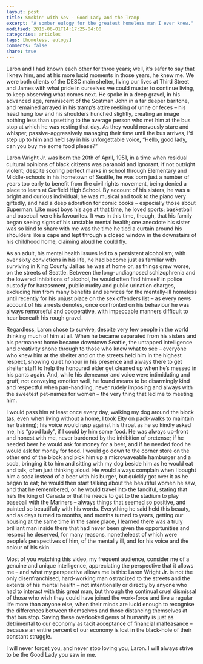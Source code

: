 ```yaml
---
layout: post
title: Smokin' with Sev - Good Lady and the Tramp
excerpt: "A somber eulogy for the greatest homeless man I ever knew."
modified: 2016-06-01T14:17:25-04:00
categories: articles
tags: [homeless, eulogy]
comments: false
share: true
---
```


Laron and I had known each other for three years; well, it’s safer to say that
I knew him, and at his more lucid moments in those years, he knew me. We were
both clients of the DESC main shelter, living our lives at Third Street and
James with what pride in ourselves we could muster to continue living, to keep
observing what comes next. He spoke in a deep gravel, in his advanced age,
reminiscent of the Scatman John in a far deeper baritone, and remained arrayed
in his tramp’s attire reeking of urine or feces – his head hung low and his
shoulders hunched slightly, creating an image nothing less than upsetting to
the average person who met him at the bus stop at which he was resting that
day. As they would nervously stare and whisper, passive-aggressively managing
their time until the bus arrives, I’d step up to him and he’d say in his
unforgettable voice, “Hello, good lady, can you buy me some food please?”

Laron Wright Jr. was born the 20th of April, 1951, in a time when residual
cultural opinions of black citizens was paranoid and ignorant, if not outright
violent; despite scoring perfect marks in school through Elementary and
Middle-schools in his hometown of Seattle, he was born just a number of years
too early to benefit from the civil rights movement, being denied a place to
learn at Garfield High School. By account of his sisters, he was a bright and
curious individual; he was musical and took to the piano very giftedly, and had
a deep adoration for comic books – especially those about Superman. Like most
boys his age at that time, he loved sports; basketball and baseball were his
favourites. It was in this time, though, that his family began seeing signs of
his unstable mental health; one anecdote his sister was so kind to share with
me was the time he tied a curtain around his shoulders like a cape and lept
through a closed window in the downstairs of his childhood home, claiming aloud
he could fly.

As an adult, his mental health issues led to a persistent alcoholism; with over
sixty convictions in his life, he had become just as familiar with surviving in
King County Jail as he was at home or, as things grew worse, on the streets of
Seattle. Between the long-undiagnosed schizophrenia and the lowered inhibitions
of alcohol, he would often find himself in police custody for harassment,
public nudity and public urination charges, excluding him from many benefits
and services for the mentally-ill homeless until recently for his unjust place
on the sex offenders list – as every news account of his arrests denotes, once
confronted on his behaviour he was always remorseful and cooperative, with
impeccable manners difficult to hear beneath his rough gravel.

Regardless, Laron chose to survive, despite very few people in the world
thinking much of him at all. When he became separated from his sisters and his
permanent home became downtown Seattle, the untapped intelligence and
creativity shone through to those who knew what to see – everyone who knew him
at the shelter and on the streets held him in the highest respect, showing
quiet honour in his presence and always there to get shelter staff to help the
honoured elder get cleaned up when he’s messed in his pants again. And, while
his demeanor and voice were intimidating and gruff, not conveying emotion well,
he found means to be disarmingly kind and respectful when pan-handling, never
rudely imposing and always with the sweetest pet-names for women – the very
thing that led me to meeting him. 

I would pass him at least once every day, walking my dog around the block (as,
even when living without a home, I took Elty on pack-walks to maintain her
training); his voice would rasp against his throat as he so kindly asked me,
his “good lady”, if I could by him some food. He was always up-front and honest
with me, never burdened by the inhibition of pretense; if he needed beer he
would ask for money for a beer, and if he needed food he would ask for money
for food. I would go down to the corner store on the other end of the block and
pick him up a microwaveable hamburger and a soda, bringing it to him and
sitting with my dog beside him as he would eat and talk, often just thinking
aloud. He would always complain when I bought him a soda instead of a beer with
his burger, but quickly got over it as he began to eat; he would then start
talking about the beautiful women he saw, and that he remembered, or he would
travel into the fanciful, stating that he’s the king of Canada or that he needs
to get to the stadium to play baseball with the Mariners – always things that
seemed so positive, and painted so beautifully with his words. Everything he
said held this beauty, and as days turned to months, and months turned to
years, getting our housing at the same time in the same place, I learned there
was a truly brilliant man inside there that had never been given the
opportunities and respect he deserved, for many reasons, nonetheleast of which
were people’s perspectives of him, of the mentally ill, and for his voice and
the colour of his skin. 

Most of you watching this video, my frequent audience, consider me of a genuine
and unique intelligence, appreciating the perspective that it allows me – and
what my perspective allows me is this: Laron Wright Jr. is not the only
disenfranchised, hard-working man ostracized to the streets and the extents of
his mental health – not intentionally or directly by anyone who had to interact
with this great man, but through the continual cruel dismissal of those who
wish they could have joined the work-force and live a regular life more than
anyone else, when their minds are lucid enough to recognise the differences
between themselves and those distancing themselves at that bus stop. Saving
these overlooked gems of humanity is just as detrimental to our economy as
tacit acceptance of financial malfeasance – because an entire percent of our
economy is lost in the black-hole of their constant struggle.

I will never forget you, and never stop loving you, Laron. I will always strive
to be the Good Lady you saw in me.
